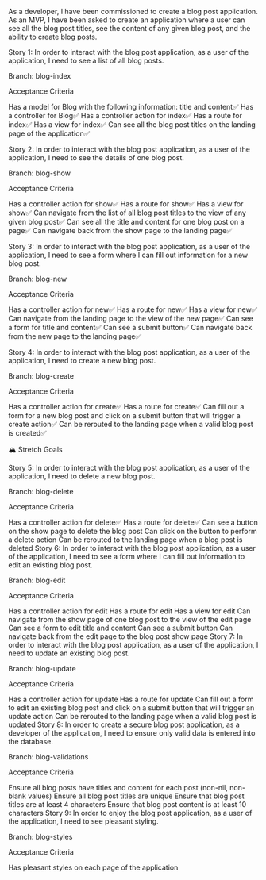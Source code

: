 As a developer, I have been commissioned to create a blog post application. As an MVP, I have been asked to create an application where a user can see all the blog post titles, see the content of any given blog post, and the ability to create blog posts.

Story 1: In order to interact with the blog post application, as a user of the application, I need to see a list of all blog posts.

Branch: blog-index

Acceptance Criteria

Has a model for Blog with the following information: title and content✅
Has a controller for Blog✅
Has a controller action for index✅
Has a route for index✅
Has a view for index✅
Can see all the blog post titles on the landing page of the application✅

Story 2: In order to interact with the blog post application, as a user of the application, I need to see the details of one blog post.

Branch: blog-show

Acceptance Criteria

Has a controller action for show✅
Has a route for show✅
Has a view for show✅
Can navigate from the list of all blog post titles to the view of any given blog post✅
Can see all the title and content for one blog post on a page✅
Can navigate back from the show page to the landing page✅

Story 3: In order to interact with the blog post application, as a user of the application, I need to see a form where I can fill out information for a new blog post.

Branch: blog-new

Acceptance Criteria

Has a controller action for new✅
Has a route for new✅
Has a view for new✅
Can navigate from the landing page to the view of the new page✅
Can see a form for title and content✅
Can see a submit button✅
Can navigate back from the new page to the landing page✅

Story 4: In order to interact with the blog post application, as a user of the application, I need to create a new blog post.

Branch: blog-create

Acceptance Criteria

Has a controller action for create✅
Has a route for create✅
Can fill out a form for a new blog post and click on a submit button that will trigger a create action✅
Can be rerouted to the landing page when a valid blog post is created✅

🏔 Stretch Goals

Story 5: In order to interact with the blog post application, as a user of the application, I need to delete a new blog post.

Branch: blog-delete

Acceptance Criteria

Has a controller action for delete✅
Has a route for delete✅
Can see a button on the show page to delete the blog post
Can click on the button to perform a delete action
Can be rerouted to the landing page when a blog post is deleted
Story 6: In order to interact with the blog post application, as a user of the application, I need to see a form where I can fill out information to edit an existing blog post.

Branch: blog-edit

Acceptance Criteria

Has a controller action for edit
Has a route for edit
Has a view for edit
Can navigate from the show page of one blog post to the view of the edit page
Can see a form to edit title and content
Can see a submit button
Can navigate back from the edit page to the blog post show page
Story 7: In order to interact with the blog post application, as a user of the application, I need to update an existing blog post.

Branch: blog-update

Acceptance Criteria

Has a controller action for update
Has a route for update
Can fill out a form to edit an existing blog post and click on a submit button that will trigger an update action
Can be rerouted to the landing page when a valid blog post is updated
Story 8: In order to create a secure blog post application, as a developer of the application, I need to ensure only valid data is entered into the database.

Branch: blog-validations

Acceptance Criteria

Ensure all blog posts have titles and content for each post (non-nil, non-blank values)
Ensure all blog post titles are unique
Ensure that blog post titles are at least 4 characters
Ensure that blog post content is at least 10 characters
Story 9: In order to enjoy the blog post application, as a user of the application, I need to see pleasant styling.

Branch: blog-styles

Acceptance Criteria

Has pleasant styles on each page of the application
